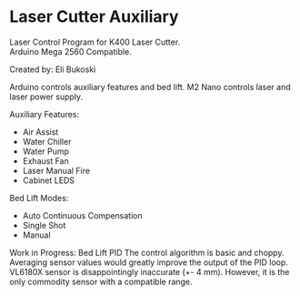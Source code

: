 # Laser Cutter Auxiliary

Laser Control Program for K400 Laser Cutter.\
Arduino Mega 2560 Compatible.

Created by: Eli Bukoski

Arduino controls auxiliary features and bed lift. M2 Nano controls laser and laser power supply.

Auxiliary Features:

- Air Assist
- Water Chiller
- Water Pump
- Exhaust Fan
- Laser Manual Fire
- Cabinet LEDS

Bed Lift Modes:

- Auto Continuous Compensation
- Single Shot
- Manual

Work in Progress: Bed Lift PID
The control algorithm is basic and choppy.
Averaging sensor values would greatly improve the
output of the PID loop. VL6180X sensor is disappointingly inaccurate (+- 4 mm). However, it is the
only commodity sensor with a compatible range.
